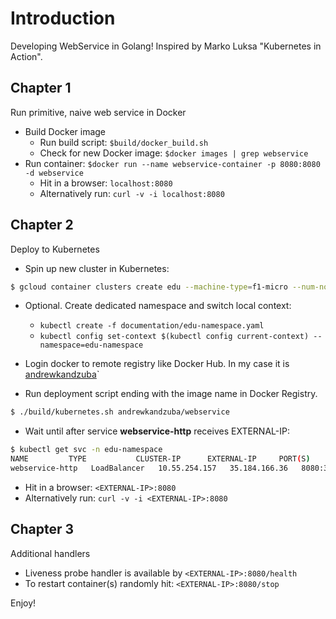 # Introduction 

Developing WebService in Golang! Inspired by Marko Luksa "Kubernetes in Action".

## Chapter 1

Run primitive, naive web service in Docker

- Build Docker image
  - Run build script: `$build/docker_build.sh`
  - Check for new Docker image: `$docker images | grep webservice`
- Run container: `$docker run --name webservice-container -p 8080:8080 -d webservice`
  - Hit in a browser: `localhost:8080`
  - Alternatively run: `curl -v -i localhost:8080`
  
  
## Chapter 2 

Deploy to Kubernetes

- Spin up new cluster in Kubernetes: 
```bash
$ gcloud container clusters create edu --machine-type=f1-micro --num-nodes=3 --zone=us-central1-a 
``` 
- Optional. Create dedicated namespace and switch local context:
    - `kubectl create -f documentation/edu-namespace.yaml`
    - `kubectl config set-context $(kubectl config current-context) --namespace=edu-namespace`
    
- Login docker to remote registry like Docker Hub. In my case it is [andrewkandzuba](https://cloud.docker.com/repository/docker/andrewkandzuba)`
 
- Run deployment script ending with the image name in Docker Registry.
```bash
$ ./build/kubernetes.sh andrewkandzuba/webservice
```  

- Wait until after service **webservice-http** receives EXTERNAL-IP:
```bash
$ kubectl get svc -n edu-namespace
NAME         TYPE           CLUSTER-IP      EXTERNAL-IP     PORT(S)          AGE
webservice-http   LoadBalancer   10.55.254.157   35.184.166.36   8080:30553/TCP   2m
```
- Hit in a browser: `<EXTERNAL-IP>:8080`
- Alternatively run: `curl -v -i <EXTERNAL-IP>:8080` 

## Chapter 3

Additional handlers

- Liveness probe handler is available by `<EXTERNAL-IP>:8080/health`
- To restart container(s) randomly hit: `<EXTERNAL-IP>:8080/stop` 

Enjoy!